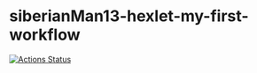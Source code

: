 # siberianMan13-hexlet-my-first-workflow
[![Actions Status](https://github.com/siberianMan13/siberianMan13-hexlet-my-first-workflow/workflows/hello-world/badge.svg)](https://github.com/siberianMan13/siberianMan13-hexlet-my-first-workflow/actions/hello-world.yml)
